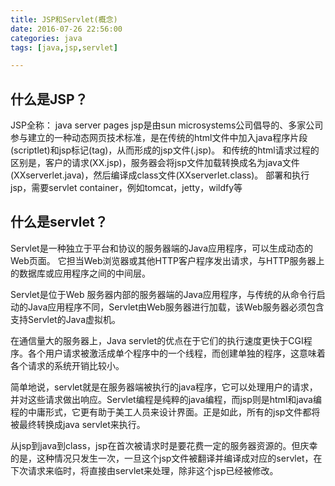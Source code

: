 ```yaml
---
title: JSP和Servlet(概念)
date: 2016-07-26 22:56:00
categories: java
tags: [java,jsp,servlet]

---
```

## 什么是JSP？
JSP全称： java server pages
jsp是由sun microsystems公司倡导的、多家公司参与建立的一种动态网页技术标准，是在传统的html文件中加入java程序片段(scriptlet)和jsp标记(tag)，从而形成的jsp文件(.jsp)。
和传统的html请求过程的区别是，客户的请求(XX.jsp)，服务器会将jsp文件加载转换成名为java文件(XXserverlet.java)，然后编译成class文件(XXserverlet.class)。
部署和执行jsp，需要servlet container，例如tomcat，jetty，wildfy等

<!--more-->

## 什么是servlet？
Servlet是一种独立于平台和协议的服务器端的Java应用程序，可以生成动态的Web页面。 它担当Web浏览器或其他HTTP客户程序发出请求，与HTTP服务器上的数据库或应用程序之间的中间层。

Servlet是位于Web 服务器内部的服务器端的Java应用程序，与传统的从命令行启动的Java应用程序不同，Servlet由Web服务器进行加载，该Web服务器必须包含支持Servlet的Java虚拟机。

在通信量大的服务器上，Java servlet的优点在于它们的执行速度更快于CGI程序。各个用户请求被激活成单个程序中的一个线程，而创建单独的程序，这意味着各个请求的系统开销比较小。

简单地说，servlet就是在服务器端被执行的java程序，它可以处理用户的请求，并对这些请求做出响应。Servlet编程是纯粹的java编程，而jsp则是html和java编程的中庸形式，它更有助于美工人员来设计界面。正是如此，所有的jsp文件都将被最终转换成java servlet来执行。

从jsp到java到class，jsp在首次被请求时是要花费一定的服务器资源的。但庆幸的是，这种情况只发生一次，一旦这个jsp文件被翻译并编译成对应的servlet，在下次请求来临时，将直接由servlet来处理，除非这个jsp已经被修改。